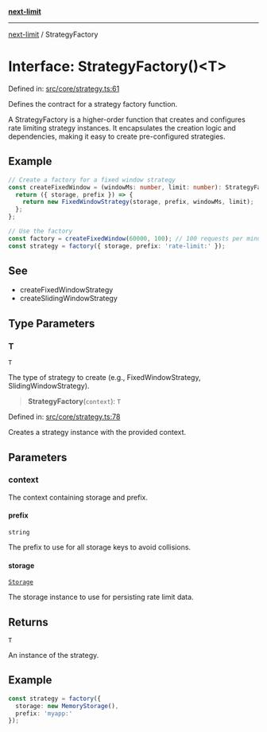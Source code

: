 [**next-limit**](../README.md)

***

[next-limit](../README.md) / StrategyFactory

# Interface: StrategyFactory()\<T\>

Defined in: [src/core/strategy.ts:61](https://github.com/saoudi-h/next-limit/blob/f416490a04def3b4fa337260ecf1c729b660c4a7/src/core/strategy.ts#L61)

Defines the contract for a strategy factory function.

A StrategyFactory is a higher-order function that creates and configures
rate limiting strategy instances. It encapsulates the creation logic and
dependencies, making it easy to create pre-configured strategies.

## Example

```typescript
// Create a factory for a fixed window strategy
const createFixedWindow = (windowMs: number, limit: number): StrategyFactory<FixedWindowStrategy> => {
  return ({ storage, prefix }) => {
    return new FixedWindowStrategy(storage, prefix, windowMs, limit);
  };
};

// Use the factory
const factory = createFixedWindow(60000, 100); // 100 requests per minute
const strategy = factory({ storage, prefix: 'rate-limit:' });
```

## See

 - createFixedWindowStrategy
 - createSlidingWindowStrategy

## Type Parameters

### T

`T`

The type of strategy to create (e.g., FixedWindowStrategy, SlidingWindowStrategy).

> **StrategyFactory**(`context`): `T`

Defined in: [src/core/strategy.ts:78](https://github.com/saoudi-h/next-limit/blob/f416490a04def3b4fa337260ecf1c729b660c4a7/src/core/strategy.ts#L78)

Creates a strategy instance with the provided context.

## Parameters

### context

The context containing storage and prefix.

#### prefix

`string`

The prefix to use for all storage keys to avoid collisions.

#### storage

[`Storage`](Storage.md)

The storage instance to use for persisting rate limit data.

## Returns

`T`

An instance of the strategy.

## Example

```typescript
const strategy = factory({
  storage: new MemoryStorage(),
  prefix: 'myapp:'
});
```
